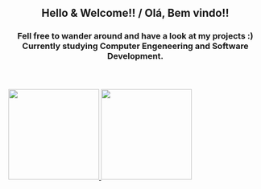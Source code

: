 <header>
  <h2>Hello & Welcome!! / Olá, Bem vindo!!</h2>
  <h3>Fell free to wander around and have a look at my projects :)<br>Currently studying Computer Engeneering and Software Development.</h3>
</header>
<div class= "graphs"> 
  <a href="https://github.com/GabrAlvSM">
  <img loading="lazy" height="180em" src="https://github-readme-stats.vercel.app/api/top-langs/?username=GabrAlvSM&layout=compact&langs_count=7&theme=dracula"/>
  <img loading="lazy" height="180em" src="https://github-readme-stats.vercel.app/api?username=GabrAlvSM&show_icons=true&theme=dracula&include_all_commits=true&count_private=true"/>
</div>
